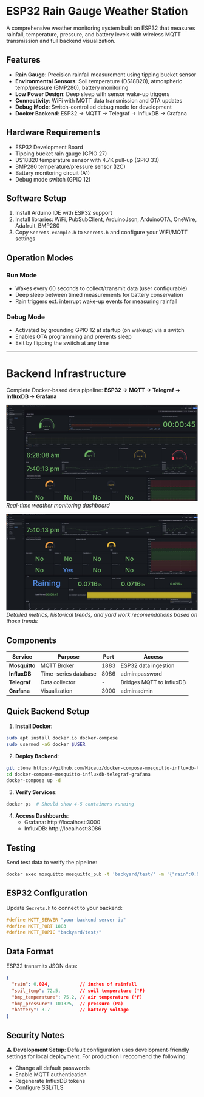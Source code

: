 # ESP32 Rain Gauge Weather Station

A comprehensive weather monitoring system built on ESP32 that measures rainfall, temperature, pressure, and battery levels with wireless MQTT transmission and full backend visualization.

## Features

- **Rain Gauge**: Precision rainfall measurement using tipping bucket sensor
- **Environmental Sensors**: Soil temperature (DS18B20), atmospheric temp/pressure (BMP280), battery monitoring
- **Low Power Design**: Deep sleep with sensor wake-up triggers
- **Connectivity**: WiFi with MQTT data transmission and OTA updates
- **Debug Mode**: Switch-controlled debug mode for development
- **Docker Backend**:
 ESP32 → MQTT → Telegraf → InfluxDB → Grafana

## Hardware Requirements

- ESP32 Development Board
- Tipping bucket rain gauge (GPIO 27)
- DS18B20 temperature sensor with 4.7K pull-up (GPIO 33)
- BMP280 temperature/pressure sensor (I2C)
- Battery monitoring circuit (A1)
- Debug mode switch (GPIO 12)

## Software Setup

1. Install Arduino IDE with ESP32 support
2. Install libraries: WiFi, PubSubClient, ArduinoJson, ArduinoOTA, OneWire, Adafruit_BMP280
3. Copy `Secrets-example.h` to `Secrets.h` and configure your WiFi/MQTT settings

## Operation Modes

### Run Mode
- Wakes every 60 seconds to collect/transmit data (user configurable)
- Deep sleep between timed measurements for battery conservation
- Rain triggers ext. interrupt wake-up events for measuring rainfall

### Debug Mode
- Activated by grounding GPIO 12 at startup (on wakeup) via a switch
- Enables OTA programming and prevents sleep
- Exit by flipping the switch at any time

---

# Backend Infrastructure

Complete Docker-based data pipeline: **ESP32 → MQTT → Telegraf → InfluxDB → Grafana**

![Grafana Dashboard Overview](grafana4.jpg)
*Real-time weather monitoring dashboard*

![Grafana Dashboard Details](grafana3.jpg)
*Detailed metrics, historical trends, and yard work recomendations based on those trends*

## Components

| Service | Purpose | Port | Access |
|---------|---------|------|--------|
| **Mosquitto** | MQTT Broker | 1883 | ESP32 data ingestion |
| **InfluxDB** | Time-series database | 8086 | admin:password |
| **Telegraf** | Data collector | - | Bridges MQTT to InfluxDB |
| **Grafana** | Visualization | 3000 | admin:admin |

## Quick Backend Setup

1. **Install Docker**:
```bash
sudo apt install docker.io docker-compose
sudo usermod -aG docker $USER
```

2. **Deploy Backend**:
```bash
git clone https://github.com/Miceuz/docker-compose-mosquitto-influxdb-telegraf-grafana.git
cd docker-compose-mosquitto-influxdb-telegraf-grafana
docker-compose up -d
```

3. **Verify Services**:
```bash
docker ps  # Should show 4-5 containers running
```

4. **Access Dashboards**:
   - Grafana: http://localhost:3000 
   - InfluxDB: http://localhost:8086

## Testing

Send test data to verify the pipeline:
```bash
docker exec mosquitto mosquitto_pub -t 'backyard/test/' -m '{"rain":0.024,"soil_temp":72.5,"bmp_temperature":75.2,"bmp_pressure":101325,"battery":3.7}'
```

## ESP32 Configuration

Update `Secrets.h` to connect to your backend:
```cpp
#define MQTT_SERVER "your-backend-server-ip"
#define MQTT_PORT 1883
#define MQTT_TOPIC "backyard/test/"
```

## Data Format

ESP32 transmits JSON data:
```json
{
  "rain": 0.024,           // inches of rainfall
  "soil_temp": 72.5,       // soil temperature (°F)
  "bmp_temperature": 75.2, // air temperature (°F)  
  "bmp_pressure": 101325,  // pressure (Pa)
  "battery": 3.7           // battery voltage
}
```

## Security Notes

⚠️ **Development Setup**: Default configuration uses development-friendly settings for local deployment. For production I reccomend the following:
- Change all default passwords
- Enable MQTT authentication
- Regenerate InfluxDB tokens
- Configure SSL/TLS
